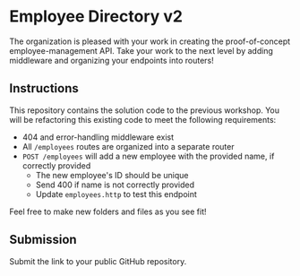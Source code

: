 # Employee Directory v2

The organization is pleased with your work in creating the proof-of-concept employee-management API. Take your work to the next level by adding middleware and organizing your endpoints into routers!

## Instructions

This repository contains the solution code to the previous workshop. You will be refactoring this existing code to meet the following requirements:

- 404 and error-handling middleware exist
- All `/employees` routes are organized into a separate router
- `POST /employees` will add a new employee with the provided name, if correctly provided
  - The new employee's ID should be unique
  - Send 400 if name is not correctly provided
  - Update `employees.http` to test this endpoint

Feel free to make new folders and files as you see fit!

## Submission

Submit the link to your public GitHub repository.
